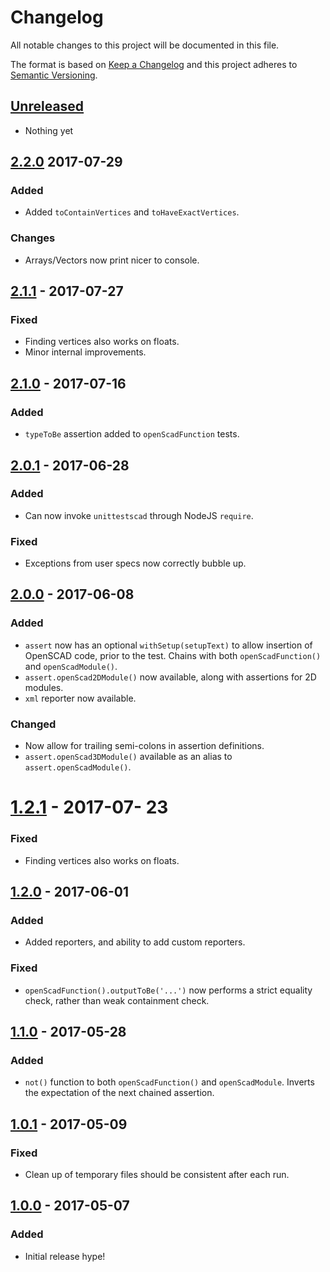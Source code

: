 # Changelog
All notable changes to this project will be documented in this file.

The format is based on [Keep a Changelog](http://keepachangelog.com/)
and this project adheres to [Semantic Versioning](http://semver.org/).

## [Unreleased]
- Nothing yet

## [2.2.0] 2017-07-29
### Added
- Added `toContainVertices` and `toHaveExactVertices`.

### Changes
- Arrays/Vectors now print nicer to console.

## [2.1.1] - 2017-07-27
### Fixed
- Finding vertices also works on floats.
- Minor internal improvements.

## [2.1.0] - 2017-07-16
### Added
- `typeToBe` assertion added to `openScadFunction` tests.

## [2.0.1] - 2017-06-28
### Added
- Can now invoke `unittestscad` through NodeJS `require`.

### Fixed 
- Exceptions from user specs now correctly bubble up.

## [2.0.0] - 2017-06-08
### Added
- `assert` now has an optional `withSetup(setupText)` to allow insertion of OpenSCAD code, prior to the test. Chains with both `openScadFunction()` and `openScadModule()`.
- `assert.openScad2DModule()` now available, along with assertions for 2D modules.
- `xml` reporter now available.

### Changed
- Now allow for trailing semi-colons in assertion definitions.
- `assert.openScad3DModule()` available as an alias to `assert.openScadModule()`.

# [1.2.1] - 2017-07- 23
### Fixed
- Finding vertices also works on floats.

## [1.2.0] - 2017-06-01
### Added
- Added reporters, and ability to add custom reporters.

### Fixed
- `openScadFunction().outputToBe('...')` now performs a strict equality check, rather than weak containment check.

## [1.1.0] - 2017-05-28
### Added
- `not()` function to both `openScadFunction()` and `openScadModule`. Inverts the expectation of the next chained assertion.

## [1.0.1] - 2017-05-09
### Fixed
- Clean up of temporary files should be consistent after each run.

## [1.0.0] - 2017-05-07
### Added
- Initial release hype!

[Unreleased]: https://github.com/HopefulLlama/UnitTestSCAD/compare/v2.2.0...HEAD
[2.2.0]: https://github.com/HopefulLlama/UnitTestSCAD/compare/v2.1.1...v2.2.0
[2.1.1]: https://github.com/HopefulLlama/UnitTestSCAD/compare/v2.1.0...v2.1.1
[2.1.0]: https://github.com/HopefulLlama/UnitTestSCAD/compare/v2.0.1...v2.1.0
[2.0.1]: https://github.com/HopefulLlama/UnitTestSCAD/compare/v2.0.0...v2.0.1
[2.0.0]: https://github.com/HopefulLlama/UnitTestSCAD/compare/v1.2.0...v2.0.0
[1.2.1]: https://github.com/HopefulLlama/UnitTestSCAD/compare/v1.2.0...v1.2.1
[1.2.0]: https://github.com/HopefulLlama/UnitTestSCAD/compare/v1.1.0...v1.2.0
[1.1.0]: https://github.com/HopefulLlama/UnitTestSCAD/compare/v1.0.1...v1.1.0
[1.0.1]: https://github.com/HopefulLlama/UnitTestSCAD/compare/v1.0.0...v1.0.1
[1.0.0]: https://github.com/HopefulLlama/UnitTestSCAD/compare/15ab1edb7d358de72afc3d664f776a2cf1e7e720...v1.0.0
